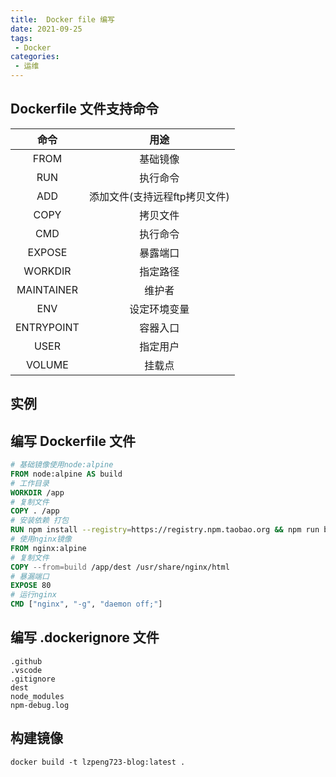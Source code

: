 ```yaml
---
title:  Docker file 编写
date: 2021-09-25
tags:
 - Docker
categories:
 - 运维
---
```


## Dockerfile 文件支持命令

|命令|用途|
|:---:|:---:|
|FROM|基础镜像|
|RUN|执行命令|
|ADD|添加文件(支持远程ftp拷贝文件)|
|COPY|拷贝文件|
|CMD|执行命令|
|EXPOSE|暴露端口|
|WORKDIR|指定路径|
|MAINTAINER|维护者|
|ENV|设定环境变量|
|ENTRYPOINT|容器入口|
|USER|指定用户|
|VOLUME|挂载点|

## 实例

## 编写 Dockerfile 文件

```Dockerfile
# 基础镜像使用node:alpine
FROM node:alpine AS build
# 工作目录
WORKDIR /app
# 复制文件
COPY . /app
# 安装依赖 打包
RUN npm install --registry=https://registry.npm.taobao.org && npm run build
# 使用nginx镜像
FROM nginx:alpine
# 复制文件
COPY --from=build /app/dest /usr/share/nginx/html
# 暴漏端口
EXPOSE 80
# 运行nginx
CMD ["nginx", "-g", "daemon off;"]
```

## 编写 .dockerignore 文件

```
.github
.vscode
.gitignore
dest
node_modules
npm-debug.log
```

## 构建镜像

```
docker build -t lzpeng723-blog:latest .
```